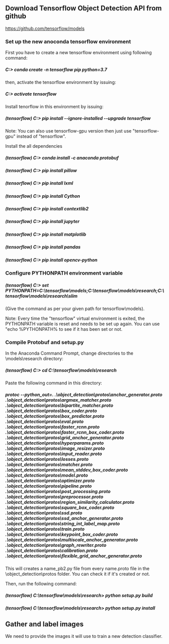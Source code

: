 ## Download Tensorflow Object Detection API from github

https://github.com/tensorflow/models

### Set up the new anoconda tensorflow environment

First you have to create a new tensorflow environment using following command:

##### C:\> conda create -n tensorflow pip python=3.7

then, activate the tensorflow environment by issuing:

##### C:\> activate tensorflow

Install tenorflow in this environment by issuing:

##### (tensorflow) C:\> pip install --ignore-installed --upgrade tensorflow

Note: You can also use tensorflow-gpu version then just use "tensorflow-gpu" instead of "tensorflow".

Install the all dependencies

##### (tensorflow) C:\> conda install -c anaconda protobuf

##### (tensorflow) C:\> pip install pillow

##### (tensorflow) C:\> pip install lxml

##### (tensorflow) C:\> pip install Cython

##### (tensorflow) C:\> pip install contextlib2

##### (tensorflow) C:\> pip install jupyter

##### (tensorflow) C:\> pip install matplotlib

##### (tensorflow) C:\> pip install pandas

##### (tensorflow) C:\> pip install opencv-python

### Configure PYTHONPATH environment variable

##### (tensorflow) C:\> set PYTHONPATH=C:\tensorflow\models;C:\tensorflow\models\research;C:\tensorflow\models\research\slim

(Give the command as per your given path for tensorflow\models). 

Note: Every time the "tensorflow" virtual environment is exited, the PYTHONPATH variable is reset and needs to be set up again. You can use "echo %PYTHONPATH% to see if it has been set or not.

### Compile Protobuf and setup.py

In the Anaconda Command Prompt, change directories to the \models\research directory:

##### (tensorflow) C:\> cd C:\tensorflow\models\research

Paste the following command in this directory:

##### protoc --python_out=. .\object_detection\protos\anchor_generator.proto .\object_detection\protos\argmax_matcher.proto .\object_detection\protos\bipartite_matcher.proto .\object_detection\protos\box_coder.proto .\object_detection\protos\box_predictor.proto .\object_detection\protos\eval.proto .\object_detection\protos\faster_rcnn.proto .\object_detection\protos\faster_rcnn_box_coder.proto .\object_detection\protos\grid_anchor_generator.proto .\object_detection\protos\hyperparams.proto .\object_detection\protos\image_resizer.proto .\object_detection\protos\input_reader.proto .\object_detection\protos\losses.proto .\object_detection\protos\matcher.proto .\object_detection\protos\mean_stddev_box_coder.proto .\object_detection\protos\model.proto .\object_detection\protos\optimizer.proto .\object_detection\protos\pipeline.proto .\object_detection\protos\post_processing.proto .\object_detection\protos\preprocessor.proto .\object_detection\protos\region_similarity_calculator.proto .\object_detection\protos\square_box_coder.proto .\object_detection\protos\ssd.proto .\object_detection\protos\ssd_anchor_generator.proto .\object_detection\protos\string_int_label_map.proto .\object_detection\protos\train.proto .\object_detection\protos\keypoint_box_coder.proto .\object_detection\protos\multiscale_anchor_generator.proto .\object_detection\protos\graph_rewriter.proto .\object_detection\protos\calibration.proto .\object_detection\protos\flexible_grid_anchor_generator.proto

This will creates a name_pb2.py file from every name.proto file in the \object_detection\protos folder. You can check it if it's created or not.

Then, run the following command:

##### (tensorflow) C:\tensorflow\models\research> python setup.py build

##### (tensorflow) C:\tensorflow\models\research> python setup.py install


## Gather and label images

We need to provide the images it will use to train a new detection classifier.
